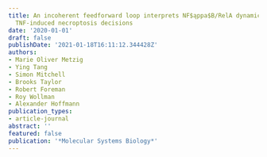 ```yaml
---
title: An incoherent feedforward loop interprets NF$ąppa$B/RelA dynamics to determine
  TNF-induced necroptosis decisions
date: '2020-01-01'
draft: false
publishDate: '2021-01-18T16:11:12.344428Z'
authors:
- Marie Oliver Metzig
- Ying Tang
- Simon Mitchell
- Brooks Taylor
- Robert Foreman
- Roy Wollman
- Alexander Hoffmann
publication_types:
- article-journal
abstract: ''
featured: false
publication: '*Molecular Systems Biology*'
---
```


